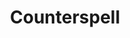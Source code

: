 ---
title: "Counterspell"
permalink: /spells/counterspell/
tags:
  - Spell
available_for:
  - Sorcerer
  - Warlock
  - Wizard
level: "3rd Level"
school: "Abjuration"
range: "60 ft"
comp:
  - S
cast_time: "1 Reaction"
description: |
  You attempt to interrupt a creature in the process of casting a spell. If the creature is casting a spell of 3rd level or lower, its spell fails and has no effect. If it is casting a spell of 4th level or higher, make an ability check using your spellcasting ability. The DC equals 10 + the spell's level. On a success, the creature's spell fails and has no effect.

  **At higher levels.** When you cast this spell using a spell slot of 4th level or higher, the interrupted spell has no effect if its level is less than or equal to the level of the spell slot you used.
excerpt: "You attempt to interrupt a creature in the process of casting a spell."
source: "Basic Rules"
---